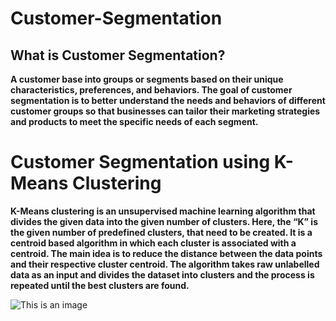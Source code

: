 # Customer-Segmentation

## What is Customer Segmentation?
**A customer base into groups or segments based on their unique characteristics, preferences, and behaviors. The goal of customer segmentation is to better understand the needs and behaviors of different customer groups so that businesses can tailor their marketing strategies and products to meet the specific needs of each segment.**


# Customer Segmentation using K-Means Clustering

**K-Means clustering is an unsupervised machine learning algorithm that divides the given data into the given number of clusters. Here, the “K” is the given number of predefined clusters, that need to be created.
 It is a centroid based algorithm in which each cluster is associated with a centroid. The main idea is to reduce the distance between the data points and their respective cluster centroid.
 The algorithm takes raw unlabelled data as an input and divides the dataset into clusters and the process is repeated until the best clusters are found.**
 
 
 ![This is an image]()
